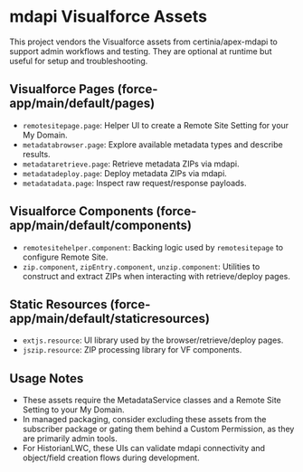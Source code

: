 # mdapi Visualforce Assets

This project vendors the Visualforce assets from certinia/apex-mdapi to support admin workflows and testing. They are optional at runtime but useful for setup and troubleshooting.

## Visualforce Pages (force-app/main/default/pages)
- `remotesitepage.page`: Helper UI to create a Remote Site Setting for your My Domain.
- `metadatabrowser.page`: Explore available metadata types and describe results.
- `metadataretrieve.page`: Retrieve metadata ZIPs via mdapi.
- `metadatadeploy.page`: Deploy metadata ZIPs via mdapi.
- `metadatadata.page`: Inspect raw request/response payloads.

## Visualforce Components (force-app/main/default/components)
- `remotesitehelper.component`: Backing logic used by `remotesitepage` to configure Remote Site.
- `zip.component`, `zipEntry.component`, `unzip.component`: Utilities to construct and extract ZIPs when interacting with retrieve/deploy pages.

## Static Resources (force-app/main/default/staticresources)
- `extjs.resource`: UI library used by the browser/retrieve/deploy pages.
- `jszip.resource`: ZIP processing library for VF components.

## Usage Notes
- These assets require the MetadataService classes and a Remote Site Setting to your My Domain.
- In managed packaging, consider excluding these assets from the subscriber package or gating them behind a Custom Permission, as they are primarily admin tools.
- For HistorianLWC, these UIs can validate mdapi connectivity and object/field creation flows during development.
